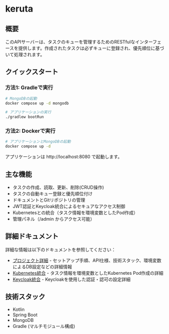 # keruta

## 概要

このAPIサーバーは、タスクのキューを管理するためのRESTfulなインターフェースを提供します。作成されたタスクは必ずキューに登録され、優先順位に基づいて処理されます。

## クイックスタート

### 方法1: Gradleで実行

```bash
# MongoDBの起動
docker compose up -d mongodb

# アプリケーションの実行
./gradlew bootRun
```

### 方法2: Dockerで実行

```bash
# アプリケーションとMongoDBの起動
docker compose up -d
```

アプリケーションは http://localhost:8080 で起動します。

## 主な機能

- タスクの作成、読取、更新、削除(CRUD操作)
- タスクの自動キュー登録と優先順位付け
- ドキュメントとGitリポジトリの管理
- JWT認証とKeycloak統合によるセキュアなアクセス制御
- Kubernetesとの統合（タスク情報を環境変数としたPod作成）
- 管理パネル（/admin からアクセス可能）

## 詳細ドキュメント

詳細な情報は以下のドキュメントを参照してください：

- [プロジェクト詳細](doc/project_details.md) - セットアップ手順、API仕様、技術スタック、環境変数によるDB設定などの詳細情報
- [Kubernetes統合](doc/kubernetes_integration.md) - タスク情報を環境変数としたKubernetes Pod作成の詳細
- [Keycloak統合](doc/keycloak_integration.md) - Keycloakを使用した認証・認可の設定詳細

## 技術スタック

- Kotlin
- Spring Boot
- MongoDB
- Gradle (マルチモジュール構成)
